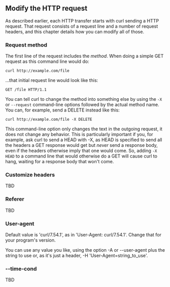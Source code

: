 ## Modify the HTTP request

As described earlier, each HTTP transfer starts with curl sending a HTTP
request. That request consists of a request line and a number of request
headers, and this chapter details how you can modify all of those.

### Request method

The first line of the request includes the *method*. When doing a simple GET
request as this command line would do:

    curl http://example.com/file

…that initial request line would look like this:

    GET /file HTTP/1.1

You can tell curl to change the method into something else by using the `-X`
or `--request` command-line options followed by the actual method name. You
can, for example, send a DELETE instead like this:

    curl http://example.com/file -X DELETE

This command-line option only changes the text in the outgoing request, it
does not change any behavior. This is particularly important if you, for
example, ask curl to send a HEAD with -X, as HEAD is specified to send all the
headers a GET response would get but *never* send a response body, even if
the headers otherwise imply that one would come. So, adding `-X HEAD` to a
command line that would otherwise do a GET will cause curl to hang, waiting
for a response body that won't come.

### Customize headers

TBD

### Referer

TBD

### User-agent

Default value is 'curl/7.54.1', as in 'User-Agent: curl/7.54.1'. Change that for your program's version.

You can use any value you like, using the option -A or --user-agent
plus the string to use or, as it's just a header,
-H 'User-Agent=string_to_use'.

### --time-cond

TBD
